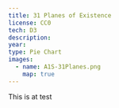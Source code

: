 ```yaml
---
title: 31 Planes of Existence
license: CC0
tech: D3
description: 
year:
type: Pie Chart
images: 
  - name: A1S-31Planes.png
    map: true
---
```


This is at test
